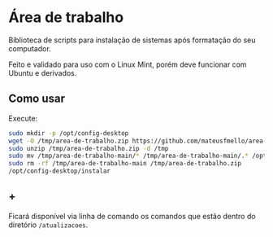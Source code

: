 # Área de trabalho

Bíblioteca de scripts para instalação de sistemas após formatação do seu computador.

Feito e validado para uso com o Linux Mint, porém deve funcionar com Ubuntu e derivados.

## Como usar

Execute:

```bash
sudo mkdir -p /opt/config-desktop
wget -O /tmp/area-de-trabalho.zip https://github.com/mateusfmello/area-de-trabalho/archive/refs/heads/main.zip
sudo unzip /tmp/area-de-trabalho.zip -d /tmp
sudo mv /tmp/area-de-trabalho-main/* /tmp/area-de-trabalho-main/.* /opt/config-desktop
sudo rm -rf /tmp/area-de-trabalho-main /tmp/area-de-trabalho.zip
/opt/config-desktop/instalar
```

## +

Ficará disponível via linha de comando os comandos que estão dentro do diretório `/atualizacoes`.
